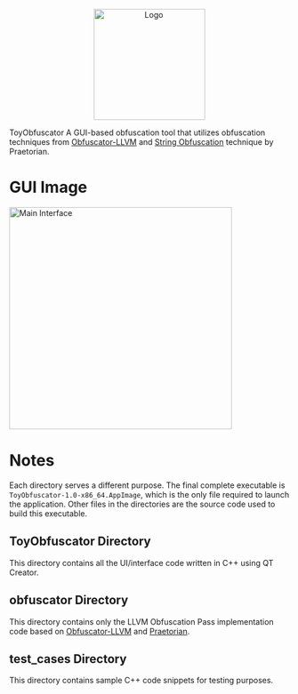 <p align="center">
<img src="https://github.com/user-attachments/assets/e16769d7-e065-412e-8c97-5a004b537b03" alt="Logo" style="max-width: 200px; height: 200px;">
</p>

ToyObfuscator
A GUI-based obfuscation tool that utilizes obfuscation techniques from [Obfuscator-LLVM](https://github.com/obfuscator-llvm/obfuscator) and [String Obfuscation](https://www.praetorian.com/blog/extending-llvm-for-code-obfuscation-part-1/) technique by Praetorian.

# GUI Image
<img src="https://github.com/user-attachments/assets/3730e4d7-230a-4923-9848-85ce63fed10a" alt="Main Interface" style="max-width: 400px; height: 400px;">

# Notes
Each directory serves a different purpose. The final complete executable is `ToyObfuscator-1.0-x86_64.AppImage`, which is the only file required to launch the application. Other files in the directories are the source code used to build this executable.

## ToyObfuscator Directory
This directory contains all the UI/interface code written in C++ using QT Creator.

## obfuscator Directory
This directory contains only the LLVM Obfuscation Pass implementation code based on [Obfuscator-LLVM](https://github.com/obfuscator-llvm/obfuscator) and [Praetorian](https://www.praetorian.com/blog/exending-llvm-for-code-obfuscation-part-1/).

## test_cases Directory
This directory contains sample C++ code snippets for testing purposes.
